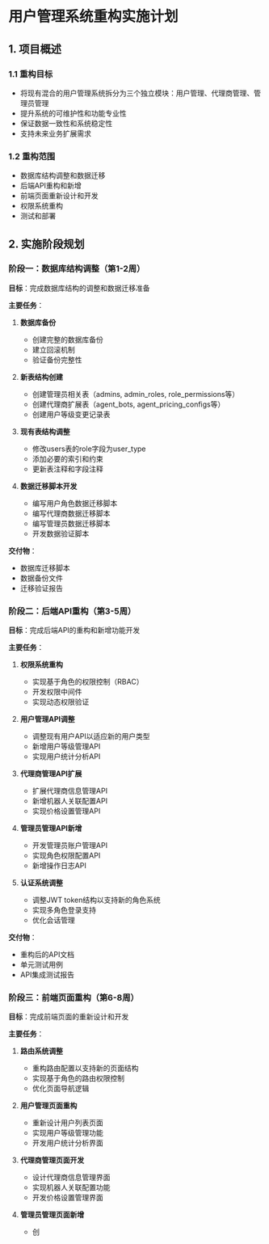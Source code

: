 # 用户管理系统重构实施计划

## 1. 项目概述

### 1.1 重构目标
- 将现有混合的用户管理系统拆分为三个独立模块：用户管理、代理商管理、管理员管理
- 提升系统的可维护性和功能专业性
- 保证数据一致性和系统稳定性
- 支持未来业务扩展需求

### 1.2 重构范围
- 数据库结构调整和数据迁移
- 后端API重构和新增
- 前端页面重新设计和开发
- 权限系统重构
- 测试和部署

## 2. 实施阶段规划

### 阶段一：数据库结构调整（第1-2周）

**目标**：完成数据库结构的调整和数据迁移准备

**主要任务**：
1. **数据库备份**
   - 创建完整的数据库备份
   - 建立回滚机制
   - 验证备份完整性

2. **新表结构创建**
   - 创建管理员相关表（admins, admin_roles, role_permissions等）
   - 创建代理商扩展表（agent_bots, agent_pricing_configs等）
   - 创建用户等级变更记录表

3. **现有表结构调整**
   - 修改users表的role字段为user_type
   - 添加必要的索引和约束
   - 更新表注释和字段注释

4. **数据迁移脚本开发**
   - 编写用户角色数据迁移脚本
   - 编写代理商数据迁移脚本
   - 编写管理员数据迁移脚本
   - 开发数据验证脚本

**交付物**：
- 数据库迁移脚本
- 数据备份文件
- 迁移验证报告

### 阶段二：后端API重构（第3-5周）

**目标**：完成后端API的重构和新增功能开发

**主要任务**：
1. **权限系统重构**
   - 实现基于角色的权限控制（RBAC）
   - 开发权限中间件
   - 实现动态权限验证

2. **用户管理API调整**
   - 调整现有用户API以适应新的用户类型
   - 新增用户等级管理API
   - 实现用户统计分析API

3. **代理商管理API扩展**
   - 扩展代理商信息管理API
   - 新增机器人关联配置API
   - 实现价格设置管理API

4. **管理员管理API新增**
   - 开发管理员账户管理API
   - 实现角色权限配置API
   - 新增操作日志API

5. **认证系统调整**
   - 调整JWT token结构以支持新的角色系统
   - 实现多角色登录支持
   - 优化会话管理

**交付物**：
- 重构后的API文档
- 单元测试用例
- API集成测试报告

### 阶段三：前端页面重构（第6-8周）

**目标**：完成前端页面的重新设计和开发

**主要任务**：
1. **路由系统调整**
   - 重构路由配置以支持新的页面结构
   - 实现基于角色的路由权限控制
   - 优化页面导航逻辑

2. **用户管理页面重构**
   - 重新设计用户列表页面
   - 实现用户等级管理功能
   - 开发用户统计分析界面

3. **代理商管理页面开发**
   - 设计代理商信息管理界面
   - 实现机器人关联配置功能
   - 开发价格设置管理界面

4. **管理员管理页面新增**
   - 创